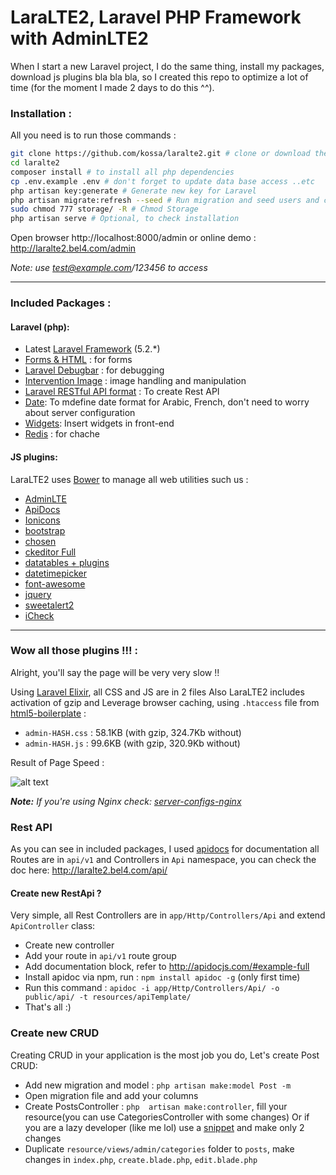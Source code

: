 # LaraLTE2, Laravel PHP Framework with AdminLTE2


When I start a new Laravel project, I do the same thing, install my packages, download js plugins bla bla bla, so I created this repo to optimize a lot of time (for the moment I made 2 days to do this ^^).


### Installation :
All you need is to run those commands :
```bash
git clone https://github.com/kossa/laralte2.git # clone or download the repo directly
cd laralte2 
composer install # to install all php dependencies
cp .env.example .env # don't forget to update data base access ..etc
php artisan key:generate # Generate new key for Laravel
php artisan migrate:refresh --seed # Run migration and seed users and categories for testing
sudo chmod 777 storage/ -R # Chmod Storage
php artisan serve # Optional, to check installation

```

Open browser http://localhost:8000/admin or online demo : http://laralte2.bel4.com/admin

_Note: use test@example.com/123456 to access_

***

### Included Packages :
#### Laravel (php):

* Latest [Laravel Framework](https://github.com/laravel/laravel/) (5.2.*)
* [Forms & HTML](https://github.com/laravelcollective/html) : for forms
* [Laravel Debugbar](https://github.com/barryvdh/laravel-debugbar) : for debugging
* [Intervention Image](https://github.com/intervention/image) : image handling and manipulation
* [Laravel RESTful API format](https://github.com/teepluss/laravel-restable) : To create Rest API
* [Date](https://github.com/jenssegers/date): To mdefine date format for Arabic, French, don't need to worry about server configuration
* [Widgets](https://github.com/arrilot/laravel-widgets): Insert widgets in front-end
* [Redis](https://github.com/nrk/predis.git) : for chache

#### JS plugins:
LaraLTE2 uses [Bower](http://bower.io/) to manage all web utilities such us : 

* [AdminLTE](https://github.com/almasaeed2010/AdminLTE)
* [ApiDocs](https://github.com/apidoc/apidoc)
* [Ionicons](https://github.com/driftyco/ionicons)
* [bootstrap](https://github.com/twbs/bootstrap)
* [chosen](https://github.com/harvesthq/bower-chosen)
* [ckeditor Full](https://github.com/ckeditor/ckeditor-releases)
* [datatables + plugins](https://github.com/DataTables/DataTables)
* [datetimepicker](https://github.com/xdan/datetimepicker)
* [font-awesome](https://github.com/FortAwesome/Font-Awesome)
* [jquery](https://github.com/jquery/jquery)
* [sweetalert2](https://github.com/limonte/sweetalert2)
* [iCheck](https://github.com/fronteed/iCheck)

***

### Wow all those plugins !!! :
Alright, you'll say the page will be very very slow !!

Using [Laravel Elixir](https://github.com/laravel/elixir/), all CSS and JS are in 2 files Also LaraLTE2 includes activation of gzip and Leverage browser caching, using `.htaccess` file from [html5-boilerplate](https://github.com/h5bp/html5-boilerplate) :

* `admin-HASH.css` : 58.1KB (with gzip, 324.7Kb without)
* `admin-HASH.js` : 99.6KB (with gzip, 320.9Kb without)



Result of Page Speed :

![alt text](http://storage2.static.itmages.com/i/16/0602/h_1464877446_8945299_e45f066c58.png "Logo Title Text 1")


*__Note:__ If you're using Nginx check: [server-configs-nginx](https://github.com/h5bp/server-configs-nginx)*



### Rest API
As you can see in included packages, I used [apidocs](http://apidocjs.com/) for documentation all Routes are in `api/v1` and Controllers in `Api` namespace, you can check the doc here: http://laralte2.bel4.com/api/

#### Create new RestApi ?
Very simple, all Rest Controllers are in `app/Http/Controllers/Api` and extend `ApiController` class:

* Create new controller 
* Add your route in `api/v1` route group
* Add documentation block, refer to http://apidocjs.com/#example-full
* Install apidoc via npm, run : `npm install apidoc -g` (only first time)
* Run this command : `apidoc -i app/Http/Controllers/Api/ -o public/api/ -t resources/apiTemplate/`
* That's all :)


### Create new CRUD
Creating CRUD in your application is the most job you do, Let's create Post CRUD:

* Add new migration and model : `php artisan make:model Post -m`
* Open migration file and add your columns
* Create PostsController : `php  artisan make:controller`, fill your resource(you can use CategoriesController with some changes) Or if you are a lazy developer (like me lol) use a [snippet](https://github.com/kossa/st-snippets/blob/master/kossa_php/Laravel/lcontroller.sublime-snippet) and make only 2 changes
* Duplicate `resource/views/admin/categories` folder to `posts`, make changes in `index.php`, `create.blade.php`, `edit.blade.php`

